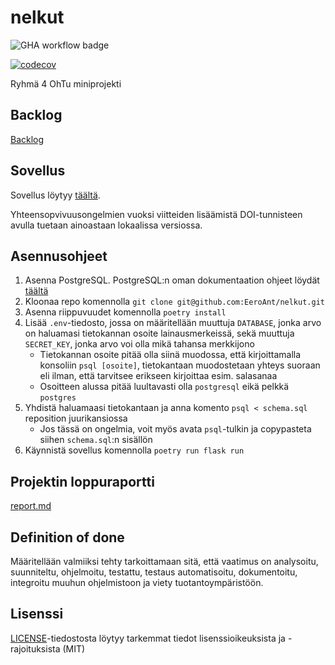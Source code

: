 # nelkut
![GHA workflow badge](https://github.com/EeroAnt/nelkut/workflows/CI/badge.svg)

[![codecov](https://codecov.io/gh/EeroAnt/nelkut/graph/badge.svg?token=QIODCMQO6O)](https://codecov.io/gh/EeroAnt/nelkut)

Ryhmä 4 OhTu miniprojekti 
## Backlog

[Backlog](https://docs.google.com/spreadsheets/d/1923qVBaTEvUpGSOyh8lcoLwEM9oUUErB05xrt4Awjx4/edit#gid=1)

## Sovellus

Sovellus löytyy [täältä](https://nelkut-minit.fly.dev/).

Yhteensopvivuusongelmien vuoksi viitteiden lisäämistä DOI-tunnisteen avulla tuetaan ainoastaan lokaalissa versiossa.

## Asennusohjeet

1. Asenna PostgreSQL. PostgreSQL:n oman dokumentaation ohjeet löydät [täältä](https://www.postgresql.org/download/)
2. Kloonaa repo komennolla `git clone git@github.com:EeroAnt/nelkut.git`
3. Asenna riippuvuudet komennolla `poetry install`
4. Lisää `.env`-tiedosto, jossa on määritellään muuttuja `DATABASE`, jonka arvo on haluamasi tietokannan osoite lainausmerkeissä, sekä muuttuja `SECRET_KEY`, jonka arvo voi olla mikä tahansa merkkijono
    * Tietokannan osoite pitää olla siinä muodossa, että kirjoittamalla konsoliin `psql [osoite]`, tietokantaan muodostetaan yhteys suoraan eli ilman, että tarvitsee erikseen kirjoittaa esim. salasanaa
    * Osoitteen alussa pitää luultavasti olla `postgresql` eikä pelkkä `postgres`
7. Yhdistä haluamaasi tietokantaan ja anna komento `psql < schema.sql` reposition juurikansiossa
    * Jos tässä on ongelmia, voit myös avata `psql`-tulkin ja copypasteta siihen `schema.sql`:n sisällön
8. Käynnistä sovellus komennolla `poetry run flask run`

## Projektin loppuraportti

[report.md](https://github.com/EeroAnt/nelkut/blob/main/report.md)

## Definition of done

Määritellään valmiiksi tehty tarkoittamaan sitä, että vaatimus on analysoitu, suunniteltu, ohjelmoitu, testattu, testaus automatisoitu, dokumentoitu, integroitu muuhun ohjelmistoon ja viety tuotantoympäristöön.

## Lisenssi

[LICENSE](https://github.com/EeroAnt/nelkut/blob/main/LICENSE)-tiedostosta löytyy tarkemmat tiedot lisenssioikeuksista ja -rajoituksista (MIT)
